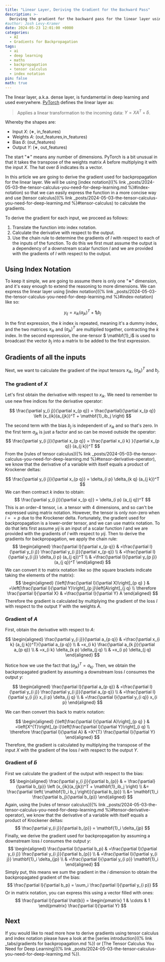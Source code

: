 ```yaml
---
title: "Linear Layer, Deriving the Gradient for the Backward Pass"
description: >-
  Deriving the gradient for the backward pass for the linear layer using tensor calculus
#author: Josh Levy-Kramer
date: 2024-05-23 12:01:00 +0000
categories:
  - AI
  - Gradients for Backpropagation
tags:
  - ai
  - deep learning
  - maths
  - backpropagation
  - tensor calculus
  - index notation
pin: false
math: true
---
```


The linear layer, a.k.a. dense layer, is fundamental in deep learning and used everywhere. [PyTorch](https://pytorch.org/docs/stable/generated/torch.nn.Linear.html) defines the linear layer as:

> Applies a linear transformation to the incoming data: $Y = XA^T + \hat{b}$.

Whereby the shapes are:

* Input $X$: (∗, in_features) 
* Weights $A$: (out_features,in_features)
* Bias $\hat{b}$: (out_features)
* Output $Y$: (∗, out_features)

The start "∗" means any number of dimensions. PyTorch is a bit unusual in that it takes the transpose of the weights matrix $A$ before multiplying it with the input $X$. The hat over $\hat{b}$ indicates its a vector.

In this article we are going to derive the gradient used for backpropagation for the linear layer. We will be using [index notation]({% link _posts/2024-05-03-the-tensor-calculus-you-need-for-deep-learning.md %}#index-notation) so that we can easily express the function in a more concise way and use [tensor calculus]({% link _posts/2024-05-03-the-tensor-calculus-you-need-for-deep-learning.md %}#tensor-calculus) to calculate the gradients.

To derive the gradient for each input, we proceed as follows:

1. Translate the function into index notation.
2. Calculate the derivative with respect to the output.
3. Use the chain rule to determine the gradients of $l$ with respect to each of the inputs of the function. To do this we first must assume the output is a dependency of a downstream scalar function $l$ and we are provided with the gradients of $l$ with respect to the output.

## Using Index Notation

To keep it simple, we are going to assume there is only one "∗" dimension, and it's easy enough to extend the reasoning to more dimensions. We can express the linear layer using [index notation]({% link _posts/2024-05-03-the-tensor-calculus-you-need-for-deep-learning.md %}#index-notation) like so:

$$
y_{ij} = x_{ik}(a_{jk})^T + \mathbf{1}_ib_j
$$

In the first expression, the $k$ index is repeated, meaning it's a dummy index, and the two matrices $x_{ik}$ and $(a_{jk})^T$ are multiplied together, contracting the $k$ index. In the second expression, the one-tensor $ \mathbf{1}_i$ is used to broadcast the vector $b_j$ into a matrix to be added to the first expression.

## Gradients of all the inputs

Next, we want to calculate the gradient of the input tensors $x_{ik}$, $(a_{jk})^T$ and $b_j$.

### The gradient of $X$

Let's first obtain the derivative with respect to $x_{ik}$. We need to remember to use new free indices for the derivative operator:

$$
\frac{\partial y_{i j}}{\partial x_{p q}} = \frac{\partial}{\partial x_{p q}} \left (x_{ik}(a_{jk})^T + \mathbf{1}_ib_j \right)
$$

The second term with the bias $b_j$ is independent of $x_{ik}$ and so that's zero. In the first term $a_{jk}$ is just a factor and so can be moved outside the operator:
$$
\frac{\partial y_{i j}}{\partial x_{p q}} = \frac{\partial x_{i k} }{\partial x_{p q}} (a_{j k})^T
$$
From the [rules of tensor calculus]({% link _posts/2024-05-03-the-tensor-calculus-you-need-for-deep-learning.md %}#tensor-derivative-operator), we know that the derivative of a variable with itself equals a product of Krockener deltas:

$$
\frac{\partial y_{i j}}{\partial x_{p q}} = \delta_{i p} \delta_{k q} (a_{j k})^T
$$
We can then contract $k$ index to obtain:
$$
\frac{\partial y_{i j}}{\partial x_{p q}} = \delta_{i p} (a_{j q})^T
$$
This is an order-4 tensor, i.e. a tensor with 4 dimensions, and so can't be expressed using matrix notation. However, the tensor is only non-zero when $i == p$ due to the Krockener delta. Fortunately, the gradient used for backpropagation is a lower-order tensor, and we can use matrix notation. To do that lets first assume $y{ij}$ is an input of a scalar function $l$ and we are provided with the gradients of $l$ with respect to $y{ij}$. Then to derive the gradients for backpropagation, we apply the chain rule:
$$
\begin{aligned}
\frac{\partial l}{\partial x_{p q}} & =\frac{\partial l}{\partial y_{i j}} \frac{\partial y_{i j}}{\partial x_{p q}} \\
& =\frac{\partial l}{\partial y_{i j}} \delta_{i p} (a_{j q})^T \\
& =\frac{\partial l}{\partial y_{p j}} (a_{j q})^T
\end{aligned}
$$
We can convert it to matrix notation like so (the square brackets indicate taking the elements of the matrix):
$$
\begin{aligned}
{\left[\frac{\partial l}{\partial X}\right]_{p q} } & =\left[\frac{\partial l}{\partial Y}\right]_{p j}\left[A\right]_{j q} \\
\therefore \frac{\partial l}{\partial X} & =\frac{\partial l}{\partial Y} A
\end{aligned}
$$
Therefore the gradient is calculated by multiplying the gradient of the loss $l$ with respect to the output $Y$ with the weights $A$.

### Gradient of $A$

First, obtain the derivative with respect to $A$:

$$
\begin{aligned}
\frac{\partial y_{i j}}{\partial a_{p q}} & =\frac{\partial x_{i k} (a_{j k})^T}{\partial a_{p q}} \\
& =x_{i k} \frac{\partial a_{k j}}{\partial a_{p q}} \\
& =x_{i k} \delta_{k p} \delta_{j q} \\
& =x_{i p} \delta_{j q}
\end{aligned}
$$

Notice how we use the fact that $(a_{j k})^T = a_{k j}$. Then, we obtain the backpropagated gradient by assuming a downstream loss $l$ consumes the output $y$:

$$
\begin{aligned}
\frac{\partial l}{\partial a_{p q}} & =\frac{\partial l}{\partial y_{i j}} \frac{\partial y_{i j}}{\partial a_{p q}} \\
& =\frac{\partial l}{\partial y_{i j}} x_{i p} \delta_{j q} \\
& =\frac{\partial l}{\partial y_{i q}} x_{i p}
\end{aligned}
$$

We can then convert this back to matrix notation:

$$
\begin{aligned}
{\left[\frac{\partial l}{\partial A}\right]_{p q} } & =\left[X^{T}\right]_{p i}\left[\frac{\partial l}{\partial Y}\right]_{i q} \\
\therefore \frac{\partial l}{\partial A} & =X^{T} \frac{\partial l}{\partial Y}
\end{aligned}
$$
Therefore, the gradient is calculated by multiplying the transpose of the input $X$ with the gradient of the loss $l$ with respect to the output $Y$.

### Gradient of $\hat{b}$

First we calculate the gradient of the output with respect to the bias:
$$
\begin{aligned}
\frac{\partial y_{i j}}{\partial b_{p}} & = \frac{\partial}{\partial b_{p}} \left (x_{ik}(a_{jk})^T + \mathbf{1}_ib_j \right) \\
&= \frac{\partial \left( \mathbf{1}_i b_j \right)}{\partial b_{p}}  \\
&= \mathbf{1}_i \frac{\partial b_j}{\partial b_{p}}
\end{aligned}
$$
Again, using the [rules of tensor calculus]({% link _posts/2024-05-03-the-tensor-calculus-you-need-for-deep-learning.md %}#tensor-derivative-operator), we know that the derivative of a variable with itself equals a product of Krockener deltas:
$$
\frac{\partial y_{i j}}{\partial b_{p}} = \mathbf{1}_i \delta_{jp}
$$
Finally, we derive the gradient used for backpropagation by assuming a downstream loss $l$ consumes the output $y$:
$$
\begin{aligned}
\frac{\partial l}{\partial b_p} & =\frac{\partial l}{\partial y_{i j}} \frac{\partial y_{i j}}{\partial b_{p}} \\
& =\frac{\partial l}{\partial y_{i j}} \mathbf{1}_i \delta_{jp} \\
& =\frac{\partial l}{\partial y_{i p}} \mathbf{1}_i
\end{aligned}
$$
Simply put, this means we sum the gradient in the $i$ dimension to obtain the backpropagated gradient of the bias:
$$
\frac{\partial l}{\partial b_p} = \sum_i \frac{\partial l}{\partial y_{i p}}
$$
Or in matrix notation, you can express this using a vector filled with ones:
$$
\frac{\partial l}{\partial \hat{b}} = \begin{pmatrix}
1 & \cdots & 1
\end{pmatrix} \frac{\partial l}{\partial Y}
$$

## Next

If you would like to read more how to derive gradients using tensor calculus and index notation please have a look at the [series introduction]({% link _tabs/gradients for backpropagation.md %}) or [The Tensor Calculus You Need for Deep Learning]({% link _posts/2024-05-03-the-tensor-calculus-you-need-for-deep-learning.md %}).
